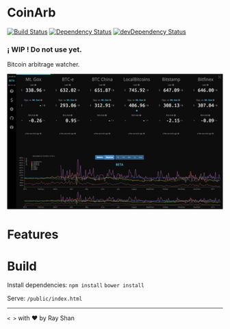 CoinArb
=======
[![Build Status](https://travis-ci.org/rayshan/CoinArb.png?branch=master)](https://travis-ci.org/rayshan/CoinArb)
[![Dependency Status](https://david-dm.org/rayshan/CoinArb.png)](https://david-dm.org/rayshan/CoinArb#info=dependencies)
[![devDependency Status](https://david-dm.org/rayshan/CoinArb/dev-status.png)](https://david-dm.org/rayshan/CoinArb#info=devDependencies)

### ¡ WIP ! Do not use yet.

Bitcoin arbitrage watcher.

![CoinArb Screenshot](/coinarb-screenshot.png)

Features
===

Build
===

Install dependencies:
`npm install`
`bower install`

Serve:
`/public/index.html`

---

`< >` with ❤ by Ray Shan
